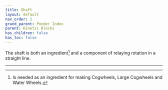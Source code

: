 ```yaml
---
title: Shaft
layout: default
nav_order: 1
grand_parent: Ponder Index
parent: Kinetic Blocks
has_children: false
has_toc: false
---
```

The shaft is both an ingredient[^1] and a component of relaying rotation in a straight line.

---

[^1]: Is needed as an ingredient for making Cogwheels, Large Cogwheels and Water Wheels.
